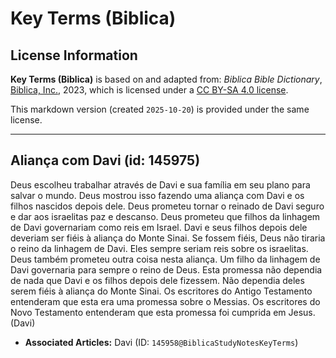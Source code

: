 # Key Terms (Biblica)

## License Information

**Key Terms (Biblica)** is based on and adapted from: _Biblica Bible Dictionary_, [Biblica, Inc.](https://www.biblica.com/), 2023, which is licensed under a [CC BY-SA 4.0 license](https://creativecommons.org/licenses/by-sa/4.0/legalcode.en).

This markdown version (created `2025-10-20`) is provided under the same license.



--------------------------------

## Aliança com Davi (id: 145975)

Deus escolheu trabalhar através de Davi e sua família em seu plano para salvar o mundo. Deus mostrou isso fazendo uma aliança com Davi e os filhos nascidos depois dele. Deus prometeu tornar o reinado de Davi seguro e dar aos israelitas paz e descanso. Deus prometeu que filhos da linhagem de Davi governariam como reis em Israel. Davi e seus filhos depois dele deveriam ser fiéis à aliança do Monte Sinai. Se fossem fiéis, Deus não tiraria o reino da linhagem de Davi. Eles sempre seriam reis sobre os israelitas. Deus também prometeu outra coisa nesta aliança. Um filho da linhagem de Davi governaria para sempre o reino de Deus. Esta promessa não dependia de nada que Davi e os filhos depois dele fizessem. Não dependia deles serem fiéis à aliança do Monte Sinai. Os escritores do Antigo Testamento entenderam que esta era uma promessa sobre o Messias. Os escritores do Novo Testamento entenderam que esta promessa foi cumprida em Jesus. (Davi)

* **Associated Articles:** Davi (ID: `145958@BiblicaStudyNotesKeyTerms`)

